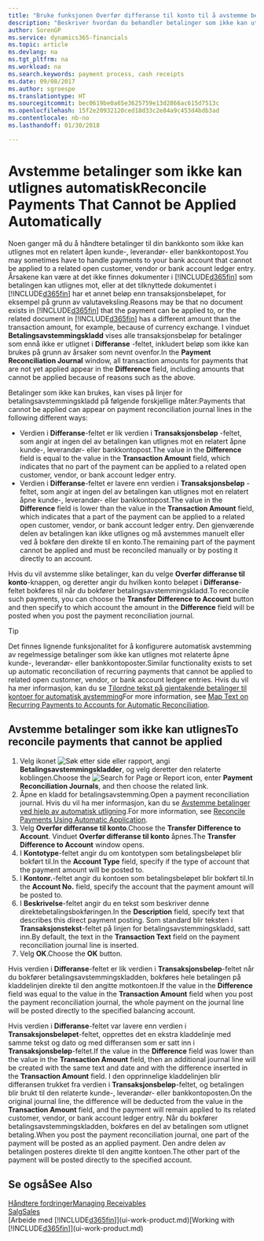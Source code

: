 ```yaml
---
title: "Bruke funksjonen Overfør differanse til konto til å avstemme betalinger | Microsoft-dokumentasjon"
description: "Beskriver hvordan du behandler betalinger som ikke kan utlignes mot et dokument, for eksempel når en valutakurs fører til at beløp blir forskjellige."
author: SorenGP
ms.service: dynamics365-financials
ms.topic: article
ms.devlang: na
ms.tgt_pltfrm: na
ms.workload: na
ms.search.keywords: payment process, cash receipts
ms.date: 09/08/2017
ms.author: sgroespe
ms.translationtype: HT
ms.sourcegitcommit: bec0619be0a65e3625759e13d2866ac615d7513c
ms.openlocfilehash: 15f2e20932120ced18d33c2e84a9c453d4bdb3ad
ms.contentlocale: nb-no
ms.lasthandoff: 01/30/2018

---
```

# <a name="reconcile-payments-that-cannot-be-applied-automatically"></a><span data-ttu-id="93bc1-103">Avstemme betalinger som ikke kan utlignes automatisk</span><span class="sxs-lookup"><span data-stu-id="93bc1-103">Reconcile Payments That Cannot be Applied Automatically</span></span>
<span data-ttu-id="93bc1-104">Noen ganger må du å håndtere betalinger til din bankkonto som ikke kan utlignes mot en relatert åpen kunde-, leverandør- eller bankkontopost.</span><span class="sxs-lookup"><span data-stu-id="93bc1-104">You may sometimes have to handle payments to your bank account that cannot be applied to a related open customer, vendor or bank account ledger entry.</span></span> <span data-ttu-id="93bc1-105">Årsakene kan være at det ikke finnes dokumenter i [!INCLUDE[d365fin](includes/d365fin_md.md)] som betalingen kan utlignes mot, eller at det tilknyttede dokumentet i [!INCLUDE[d365fin](includes/d365fin_md.md)] har et annet beløp enn transaksjonsbeløpet, for eksempel på grunn av valutaveksling.</span><span class="sxs-lookup"><span data-stu-id="93bc1-105">Reasons may be that no document exists in [!INCLUDE[d365fin](includes/d365fin_md.md)] that the payment can be applied to, or the related document in [!INCLUDE[d365fin](includes/d365fin_md.md)] has a different amount than the transaction amount, for example, because of currency exchange.</span></span> <span data-ttu-id="93bc1-106">I vinduet **Betalingsavstemmingskladd** vises alle transaksjonsbeløp for betalinger som ennå ikke er utlignet i **Differanse** -feltet, inkludert beløp som ikke kan brukes på grunn av årsaker som nevnt ovenfor.</span><span class="sxs-lookup"><span data-stu-id="93bc1-106">In the **Payment Reconciliation Journal** window, all transaction amounts for payments that are not yet applied appear in the **Difference** field, including amounts that cannot be applied because of reasons such as the above.</span></span>

<span data-ttu-id="93bc1-107">Betalinger som ikke kan brukes, kan vises på linjer for betalingsavstemmingskladd på følgende forskjellige måter:</span><span class="sxs-lookup"><span data-stu-id="93bc1-107">Payments that cannot be applied can appear on payment reconciliation journal lines in the following different ways:</span></span>

* <span data-ttu-id="93bc1-108">Verdien i **Differanse**-feltet er lik verdien i **Transaksjonsbeløp** -feltet, som angir at ingen del av betalingen kan utlignes mot en relatert åpne kunde-, leverandør- eller bankkontopost.</span><span class="sxs-lookup"><span data-stu-id="93bc1-108">The value in the **Difference** field is equal to the value in the **Transaction Amount** field, which indicates that no part of the payment can be applied to a related open customer, vendor, or bank account ledger entry.</span></span>
* <span data-ttu-id="93bc1-109">Verdien i **Differanse**-feltet er lavere enn verdien i **Transaksjonsbeløp** -feltet, som angir at ingen del av betalingen kan utlignes mot en relatert åpne kunde-, leverandør- eller bankkontopost.</span><span class="sxs-lookup"><span data-stu-id="93bc1-109">The value in the **Difference** field is lower than the value in the **Transaction Amount** field, which indicates that a part of the payment can be applied to a related open customer, vendor, or bank account ledger entry.</span></span> <span data-ttu-id="93bc1-110">Den gjenværende delen av betalingen kan ikke utlignes og må avstemmes manuelt eller ved å bokføre den direkte til en konto.</span><span class="sxs-lookup"><span data-stu-id="93bc1-110">The remaining part of the payment cannot be applied and must be reconciled manually or by posting it directly to an account.</span></span>

<span data-ttu-id="93bc1-111">Hvis du vil avstemme slike betalinger, kan du velge **Overfør differanse til konto**-knappen, og deretter angir du hvilken konto beløpet i **Differanse**-feltet bokføres til når du bokfører betalingsavstemmingskladd.</span><span class="sxs-lookup"><span data-stu-id="93bc1-111">To reconcile such payments, you can choose the **Transfer Difference to Account** button and then specify to which account the amount in the **Difference** field will be posted when you post the payment reconciliation journal.</span></span>

> [!TIP]  
>   <span data-ttu-id="93bc1-112">Det finnes lignende funksjonalitet for å konfigurere automatisk avstemming av regelmessige betalinger som ikke kan utlignes mot relaterte åpne kunde-, leverandør- eller bankkontoposter.</span><span class="sxs-lookup"><span data-stu-id="93bc1-112">Similar functionality exists to set up automatic reconciliation of recurring payments that cannot be applied to related open customer, vendor, or bank account ledger entries.</span></span> <span data-ttu-id="93bc1-113">Hvis du vil ha mer informasjon, kan du se [Tilordne tekst på gjentakende betalinger til kontoer for automatisk avstemming](receivables-how-map-text-recurring-payments-accounts-auto-reconcilliation.md)</span><span class="sxs-lookup"><span data-stu-id="93bc1-113">For more information, see [Map Text on Recurring Payments to Accounts for Automatic Reconciliation](receivables-how-map-text-recurring-payments-accounts-auto-reconcilliation.md).</span></span>

## <a name="to-reconcile-payments-that-cannot-be-applied"></a><span data-ttu-id="93bc1-114">Avstemme betalinger som ikke kan utlignes</span><span class="sxs-lookup"><span data-stu-id="93bc1-114">To reconcile payments that cannot be applied</span></span>
1. <span data-ttu-id="93bc1-115">Velg ikonet ![Søk etter side eller rapport](media/ui-search/search_small.png "Søk etter side eller rapport"), angi **Betalingsavstemmingskladder**, og velg deretter den relaterte koblingen.</span><span class="sxs-lookup"><span data-stu-id="93bc1-115">Choose the ![Search for Page or Report](media/ui-search/search_small.png "Search for Page or Report icon") icon, enter **Payment Reconciliation Journals**, and then choose the related link.</span></span>
2. <span data-ttu-id="93bc1-116">Åpne en kladd for betalingsavstemming.</span><span class="sxs-lookup"><span data-stu-id="93bc1-116">Open a payment reconciliation journal.</span></span> <span data-ttu-id="93bc1-117">Hvis du vil ha mer informasjon, kan du se [Avstemme betalinger ved hjelp av automatisk utligning](receivables-how-reconcile-payments-auto-application.md).</span><span class="sxs-lookup"><span data-stu-id="93bc1-117">For more information, see [Reconcile Payments Using Automatic Application](receivables-how-reconcile-payments-auto-application.md).</span></span>
3. <span data-ttu-id="93bc1-118">Velg **Overfør differanse til konto**.</span><span class="sxs-lookup"><span data-stu-id="93bc1-118">Choose the **Transfer Difference to Account**.</span></span> <span data-ttu-id="93bc1-119">Vinduet **Overfør differanse til konto** åpnes.</span><span class="sxs-lookup"><span data-stu-id="93bc1-119">The **Transfer Difference to Account** window opens.</span></span>
4. <span data-ttu-id="93bc1-120">I **Kontotype**-feltet angir du om kontotypen som betalingsbeløpet blir bokført til.</span><span class="sxs-lookup"><span data-stu-id="93bc1-120">In the **Account Type** field, specify if the type of account that the payment amount will be posted to.</span></span>
5. <span data-ttu-id="93bc1-121">I **Kontonr.**-feltet angir du kontoen som betalingsbeløpet blir bokført til.</span><span class="sxs-lookup"><span data-stu-id="93bc1-121">In the **Account No.** field, specify the account that the payment amount will be posted to.</span></span>
6. <span data-ttu-id="93bc1-122">I **Beskrivelse**-feltet angir du en tekst som beskriver denne direktebetalingsbokføringen.</span><span class="sxs-lookup"><span data-stu-id="93bc1-122">In the **Description** field, specify text that describes this direct payment posting.</span></span> <span data-ttu-id="93bc1-123">Som standard blir teksten i **Transaksjonstekst**-feltet på linjen for betalingsavstemmingskladd, satt inn.</span><span class="sxs-lookup"><span data-stu-id="93bc1-123">By default, the text in the **Transaction Text** field on the payment reconciliation journal line is inserted.</span></span>
7. <span data-ttu-id="93bc1-124">Velg **OK**.</span><span class="sxs-lookup"><span data-stu-id="93bc1-124">Choose the **OK** button.</span></span>

<span data-ttu-id="93bc1-125">Hvis verdien i **Differanse**-feltet er lik verdien i **Transaksjonsbeløp**-feltet når du bokfører betalingsavstemmingskladden, bokføres hele betalingen på kladdelinjen direkte til den angitte motkontoen.</span><span class="sxs-lookup"><span data-stu-id="93bc1-125">If the value in the **Difference** field was equal to the value in the **Transaction Amount** field when you post the payment reconciliation journal, the whole payment on the journal line will be posted directly to the specified balancing account.</span></span>

<span data-ttu-id="93bc1-126">Hvis verdien i **Differanse**-feltet var lavere enn verdien i **Transaksjonsbeløpet**-feltet, opprettes det en ekstra kladdelinje med samme tekst og dato og med differansen som er satt inn i **Transaksjonsbeløp**-feltet.</span><span class="sxs-lookup"><span data-stu-id="93bc1-126">If the value in the **Difference** field was lower than the value in the **Transaction Amount** field, then an additional journal line will be created with the same text and date and with the difference inserted in the **Transaction Amount** field.</span></span> <span data-ttu-id="93bc1-127">I den opprinnelige kladdelinjen blir differansen trukket fra verdien i **Transaksjonsbeløp**-feltet, og betalingen blir brukt til den relaterte kunde-, leverandør- eller bankkontoposten.</span><span class="sxs-lookup"><span data-stu-id="93bc1-127">On the original journal line, the difference will be deducted from the value in the **Transaction Amount** field, and the payment will remain applied to its related customer, vendor, or bank account ledger entry.</span></span> <span data-ttu-id="93bc1-128">Når du bokfører betalingsavstemmingskladden, bokføres en del av betalingen som utlignet betaling.</span><span class="sxs-lookup"><span data-stu-id="93bc1-128">When you post the payment reconciliation journal, one part of the payment will be posted as an applied payment.</span></span> <span data-ttu-id="93bc1-129">Den andre delen av betalingen posteres direkte til den angitte kontoen.</span><span class="sxs-lookup"><span data-stu-id="93bc1-129">The other part of the payment will be posted directly to the specified account.</span></span>

## <a name="see-also"></a><span data-ttu-id="93bc1-130">Se også</span><span class="sxs-lookup"><span data-stu-id="93bc1-130">See Also</span></span>
[<span data-ttu-id="93bc1-131">Håndtere fordringer</span><span class="sxs-lookup"><span data-stu-id="93bc1-131">Managing Receivables</span></span>](receivables-manage-receivables.md)  
[<span data-ttu-id="93bc1-132">Salg</span><span class="sxs-lookup"><span data-stu-id="93bc1-132">Sales</span></span>](sales-manage-sales.md)  
<span data-ttu-id="93bc1-133">[Arbeide med [!INCLUDE[d365fin](includes/d365fin_md.md)]](ui-work-product.md)</span><span class="sxs-lookup"><span data-stu-id="93bc1-133">[Working with [!INCLUDE[d365fin](includes/d365fin_md.md)]](ui-work-product.md)</span></span>

